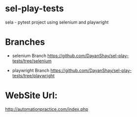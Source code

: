 
# sel-play-tests
sela -  pytest project using selenium and playwright

# Branches 

*  selenium Branch
https://github.com/DayanShay/sel-play-tests/tree/selenium


*  playwright Branch
https://github.com/DayanShay/sel-play-tests/tree/playwright

# WebSite Url:

http://automationpractice.com/index.php

